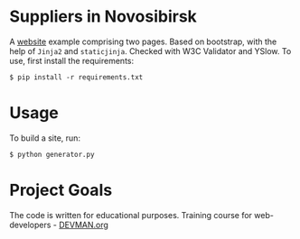 # Suppliers in Novosibirsk

A [website](https://bulbule.github.io/22_proto_markup/site/index.html) example comprising two pages. Based on bootstrap, with the help of `Jinja2` and `staticjinja`. Checked with W3C Validator and YSlow.
To use, first install the requirements:
```#!bash
$ pip install -r requirements.txt
```
# Usage 
To build a site, run:
```#!bash
$ python generator.py
```

# Project Goals

The code is written for educational purposes. Training course for web-developers - [DEVMAN.org](https://devman.org)
